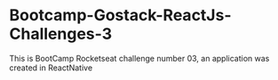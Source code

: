 # Bootcamp-Gostack-ReactJs-Challenges-3
 This is BootCamp Rocketseat challenge number 03, an application was created in ReactNative
